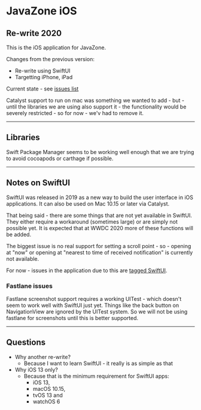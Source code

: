 # JavaZone iOS

## Re-write 2020

This is the iOS application for JavaZone.

Changes from the previous version:

* Re-write using SwiftUI
* Targetting iPhone, iPad

Current state - see [issues list](https://github.com/javaBin/javazone-ios-app/issues)

Catalyst support to run on mac was something we wanted to add - but - until the libraries we are using also support it - the functionality would be severely restricted - so for now - we'v had to remove it.

--- 

## Libraries

Swift Package Manager seems to be working well enough that we are trying to avoid cocoapods or carthage if possible.

--- 

## Notes on SwiftUI

SwiftUI was released in 2019 as a new way to build the user interface in iOS applications. It can also be used on Mac 10.15 or later via Catalyst.

That being said - there are some things that are not yet available in SwiftUI. They either require a workaround (sometimes large) or are simply not possible yet. It is expected that at WWDC 2020 more of these functions will be added.

The biggest issue is no real support for setting a scroll point - so - opening at "now" or opening at "nearest to time of received notification" is currently not available.

For now - issues in the application due to this are [tagged SwiftUI](https://github.com/javaBin/javazone-ios-app/issues?q=is%3Aissue+is%3Aopen+label%3ASwiftIUI).

### Fastlane issues

Fastlane screenshot support requires a working UITest - which doesn't seem to work well with SwiftUI just yet. Things like the back button on NavigationView are ignored by the UITest system. So we will not be using fastlane for screenshots until this is better supported.

--- 

## Questions

* Why another re-write?
  * Because I want to learn SwiftUI - it really is as simple as that
* Why iOS 13 only?
  * Because that is the minimum requirement for SwiftUI apps: 
    * iOS 13, 
    * macOS 10.15, 
    * tvOS 13 and 
    * watchOS 6
